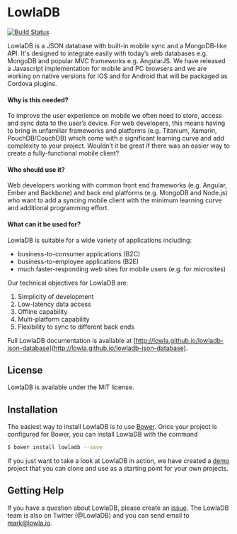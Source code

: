 # LowlaDB #

[![Build Status](https://travis-ci.org/lowla/lowladb-json-database.svg)](https://travis-ci.org/lowla/lowladb-json-database)

LowlaDB is a JSON database with built-in mobile sync and a MongoDB-like API. It's designed to integrate easily with today’s web databases e.g. MongoDB and popular MVC frameworks e.g. AngularJS. We have released a Javascript implementation for mobile and PC browsers and we are working on native versions for iOS and for Android that will be packaged as Cordova plugins.

#### Why is this needed? ####
To improve the user experience on mobile we often need to store, access and sync data to the user’s device.  For web developers, this means having to bring in unfamiliar frameworks and platforms (e.g. Titanium, Xamarin, PouchDB/CouchDB) which come with a significant learning curve and add complexity to your project. Wouldn’t it be great if there was an easier way to create a fully-functional mobile client?

#### Who should use it? ####
Web developers working with common front end frameworks (e.g. Angular, Ember and Backbone) and back end platforms (e.g. MongoDB and Node.js) who want to add a syncing mobile client with the minimum learning curve and additional programming effort.

#### What can it be used for? ####
LowlaDB is suitable for a wide variety of applications including:

- business-to-consumer applications (B2C)
- business-to-employee applications (B2E)
- much faster-responding web sites for mobile users (e.g. for microsites)

Our technical objectives for LowlaDB are:

1. Simplicity of development
2. Low-latency data access
3. Offline capability
4. Multi-platform capability
5. Flexibility to sync to different back ends 

Full LowlaDB documentation is available at [http://lowla.github.io/lowladb-json-database](http://lowla.github.io/lowladb-json-database).

## License ##
LowlaDB is available under the MIT license.

## Installation ##
The easiest way to install LowlaDB is to use [Bower](http://bower.io). Once your project is configured for Bower, you can install LowlaDB with the command

```bash
$ bower install lowladb --save
```

If you just want to take a look at LowlaDB in action, we have created a [demo](http://github.com/lowla/lowladb-demo-node) project that you can clone and use as a starting point for your own projects.

## Getting Help ##
If you have a question about LowlaDB, please create an [issue](https://github.com/lowla/lowladb-json-database/issues). The LowlaDB team is also on Twitter (@LowlaDB) and you can send email to mark@lowla.io.
